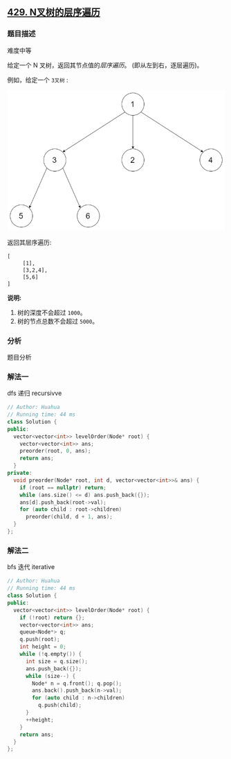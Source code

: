## [429. N叉树的层序遍历](https://leetcode-cn.com/problems/n-ary-tree-level-order-traversal/)

### 题目描述

难度中等

给定一个 N 叉树，返回其节点值的*层序遍历*。 (即从左到右，逐层遍历)。

例如，给定一个 `3叉树` :

![img](../images/narytreeexample.png)

返回其层序遍历:

```
[
     [1],
     [3,2,4],
     [5,6]
] 
```

**说明:**

1. 树的深度不会超过 `1000`。
2. 树的节点总数不会超过 `5000`。

### 分析

题目分析

### 解法一

dfs 递归 recursivve

```c++
// Author: Huahua
// Running time: 44 ms
class Solution {
public:
  vector<vector<int>> levelOrder(Node* root) {
    vector<vector<int>> ans;
    preorder(root, 0, ans);
    return ans;
  }
private:
  void preorder(Node* root, int d, vector<vector<int>>& ans) {
    if (root == nullptr) return;
    while (ans.size() <= d) ans.push_back({});
    ans[d].push_back(root->val);
    for (auto child : root->children)
      preorder(child, d + 1, ans);
  }
};
```

### 解法二

bfs 迭代 iterative

```c++
// Author: Huahua
// Running time: 44 ms
class Solution {
public:
  vector<vector<int>> levelOrder(Node* root) {
    if (!root) return {};
    vector<vector<int>> ans;    
    queue<Node*> q;
    q.push(root);
    int height = 0;
    while (!q.empty()) {
      int size = q.size();
      ans.push_back({});
      while (size--) {
        Node* n = q.front(); q.pop();
        ans.back().push_back(n->val);
        for (auto child : n->children)
          q.push(child);
      }
      ++height;
    }
    return ans;
  }
};
```

